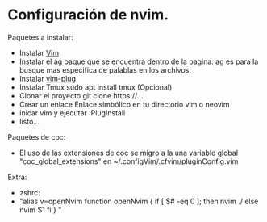 # Configuración de nvim.

Paquetes a instalar:

- Instalar [Vim](https://github.com/neovim/neovim/wiki/Installing-Neovim "Vim")
- Instalar el ag paque que se encuentra dentro de la pagina: [ag](https://command-not-found.com/ag "ag") es para la busque mas especifica de palablas en los archivos.
- Instalar [vim-plug](https://github.com/junegunn/vim-plug "vim-plug")
- Instalar Tmux sudo apt install tmux (Opcional)
- Clonar el proyecto git clone https://...
- Crear un enlace Enlace simbólico en tu directorio vim o neovim
- inicar vim y ejecutar :PlugInstall
- listo...

Paquetes de coc:

- El uso de las extensiones de coc se migro a la una variable global "coc_global_extensions" en ~/.configVim/.cfvim/pluginConfig.vim

Extra:

- zshrc:
- "alias v=openNvim
  function openNvim {
    if [ $# -eq 0 ]; then
      nvim ./
    else
      nvim $1
    fi
  }
  "
